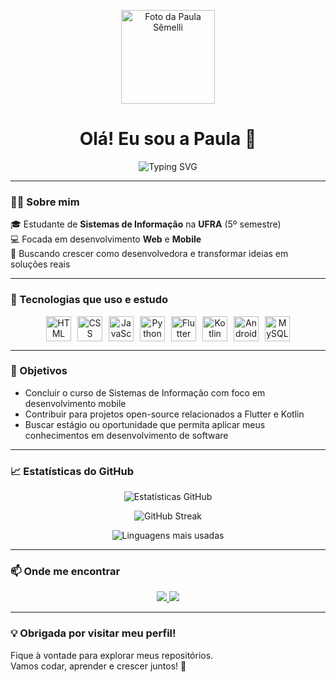 <p align="center">
  <img src="https://github.com/semellicodes.png" width="150" alt="Foto da Paula Sêmelli"/>
</p>

<h1 align="center">Olá! Eu sou a Paula 👋</h1>

<p align="center">
  <img src="https://readme-typing-svg.herokuapp.com?font=Fira+Code&duration=3000&pause=1000&color=00BFFF&center=true&vCenter=true&width=435&lines=Desenvolvedora+Web+e+Mobile;Estudante+de+SI+na+UFRA;Apaixonada+por+tecnologia;e+aprendizado" alt="Typing SVG" />
</p>


---

### 👩‍💻 Sobre mim

🎓 Estudante de **Sistemas de Informação** na **UFRA** (5º semestre)  
💻 Focada em desenvolvimento **Web** e **Mobile**  
🚀 Buscando crescer como desenvolvedora e transformar ideias em soluções reais  

---

### 🧠 Tecnologias que uso e estudo

<div align="center" style="display: flex; flex-wrap: wrap; gap: 10px; justify-content: center;">
  <img src="https://cdn.jsdelivr.net/gh/devicons/devicon/icons/html5/html5-original.svg" width="40" alt="HTML" />
  <img src="https://cdn.jsdelivr.net/gh/devicons/devicon/icons/css3/css3-original.svg" width="40" alt="CSS" />
  <img src="https://cdn.jsdelivr.net/gh/devicons/devicon/icons/javascript/javascript-original.svg" width="40" alt="JavaScript" />
  <img src="https://cdn.jsdelivr.net/gh/devicons/devicon/icons/python/python-original.svg" width="40" alt="Python" />
  <img src="https://cdn.jsdelivr.net/gh/devicons/devicon/icons/flutter/flutter-original.svg" width="40" alt="Flutter" />
  <img src="https://cdn.jsdelivr.net/gh/devicons/devicon/icons/kotlin/kotlin-original.svg" width="40" alt="Kotlin" />
  <img src="https://cdn.jsdelivr.net/gh/devicons/devicon/icons/android/android-original.svg" width="40" alt="Android" />
  <img src="https://cdn.jsdelivr.net/gh/devicons/devicon/icons/mysql/mysql-original.svg" width="40" alt="MySQL" />
</div>

---

### 🎯 Objetivos

- Concluir o curso de Sistemas de Informação com foco em desenvolvimento mobile  
- Contribuir para projetos open-source relacionados a Flutter e Kotlin  
- Buscar estágio ou oportunidade que permita aplicar meus conhecimentos em desenvolvimento de software  

---

### 📈 Estatísticas do GitHub

<p align="center">
  <img src="https://github-readme-stats.vercel.app/api?username=semellicodes&show_icons=true&theme=dracula&locale=pt-br" alt="Estatísticas GitHub" />
</p>

<p align="center">
  <img src="https://github-readme-streak-stats.herokuapp.com/?user=semellicodes&theme=dracula" alt="GitHub Streak" />
</p>

<p align="center">
  <img src="https://github-readme-stats.vercel.app/api/top-langs/?username=semellicodes&layout=compact&theme=dracula" alt="Linguagens mais usadas" />
</p>

---

### 📫 Onde me encontrar

<p align="center">
  <a href="https://www.linkedin.com/in/paulasemelli/" target="_blank">
    <img src="https://img.shields.io/badge/-LinkedIn-blue?style=for-the-badge&logo=linkedin&logoColor=white" />
  </a>
  <a href="mailto:paulaufra2023@gmail.com">
    <img src="https://img.shields.io/badge/-Gmail-red?style=for-the-badge&logo=gmail&logoColor=white" />
  </a>
</p>

---

### 💡 Obrigada por visitar meu perfil!

Fique à vontade para explorar meus repositórios.  
Vamos codar, aprender e crescer juntos! 🚀
